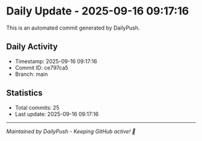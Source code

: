# Daily Update - 2025-09-16 09:17:16

This is an automated commit generated by DailyPush.

## Daily Activity
- Timestamp: 2025-09-16 09:17:16
- Commit ID: ce797ca5
- Branch: main

## Statistics
- Total commits: 25
- Last update: 2025-09-16 09:17:16

---
*Maintained by DailyPush - Keeping GitHub active! 🚀*
